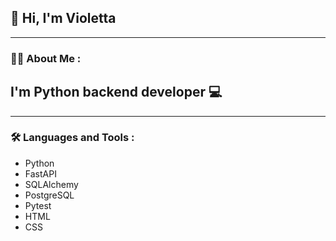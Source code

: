 ## 👋 Hi, I'm Violetta 
---
### :woman_technologist: About Me :
## I'm Python backend developer :computer:
---
### :hammer_and_wrench: Languages and Tools :
- Python
- FastAPI
- SQLAlchemy
- PostgreSQL
- Pytest
- HTML
- CSS

<!--
**vlkttlv/vlkttlv** is a ✨ _special_ ✨ repository because its `README.md` (this file) appears on your GitHub profile.

Here are some ideas to get you started:

- 🔭 I’m currently working on ...
- 🌱 I’m currently learning ...
- 👯 I’m looking to collaborate on ...
- 🤔 I’m looking for help with ...
- 💬 Ask me about ...
- 📫 How to reach me: ...
- 😄 Pronouns: ...
- ⚡ Fun fact: ...
-->
